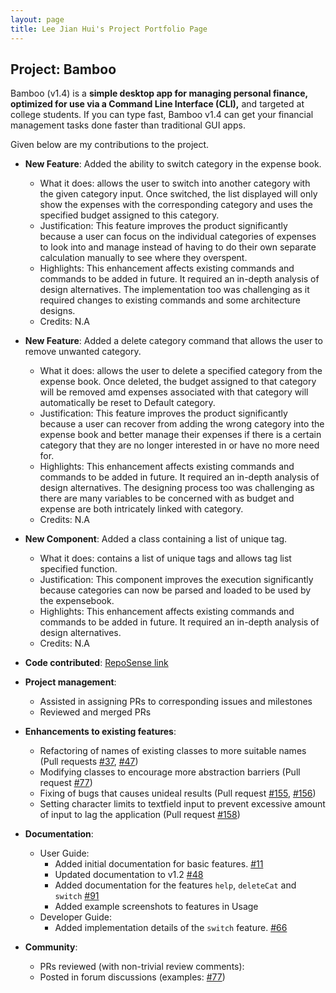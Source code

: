 ```yaml
---
layout: page
title: Lee Jian Hui's Project Portfolio Page
---
```


## Project: Bamboo

Bamboo (v1.4) is a **simple desktop app for managing personal finance, optimized for use via a Command Line Interface (CLI),** and targeted at college students. If you can type fast, Bamboo v1.4 can get your financial management tasks done faster than traditional GUI apps.

Given below are my contributions to the project.

* **New Feature**: Added the ability to switch category in the expense book.
  * What it does: allows the user to switch into another category with the given category input. Once switched, the list displayed will only show the expenses with the corresponding category and uses the specified budget assigned to this category.
  * Justification: This feature improves the product significantly because a user can focus on the individual categories of expenses to look into and manage instead of having to do their own separate calculation manually to see where they overspent.
  * Highlights: This enhancement affects existing commands and commands to be added in future. It required an in-depth analysis of design alternatives. The implementation too was challenging as it required changes to existing commands and some architecture designs.
  * Credits: N.A

* **New Feature**: Added a delete category command that allows the user to remove unwanted category.
  * What it does: allows the user to delete a specified category from the expense book. Once deleted, the budget assigned to that category will be removed amd expenses associated with that category will automatically be reset to Default category.
  * Justification: This feature improves the product significantly because a user can recover from adding the wrong category into the expense book and better manage their expenses if there is a certain category that they are no longer interested in or have no more need for.
  * Highlights: This enhancement affects existing commands and commands to be added in future. It required an in-depth analysis of design alternatives. The designing process too was challenging as there are many variables to be concerned with as budget and expense are both intricately linked with category.
  * Credits: N.A
  
* **New Component**: Added a class containing a list of unique tag.
  * What it does: contains a list of unique tags and allows tag list specified function.
  * Justification: This component improves the execution significantly because categories can now be parsed and loaded to be used by the expensebook.
  * Highlights: This enhancement affects existing commands and commands to be added in future. It required an in-depth analysis of design alternatives.
  * Credits: N.A

* **Code contributed**: [RepoSense link](https://nus-cs2103-ay2021s1.github.io/tp-dashboard/#breakdown=true&search=jaylenlee&sort=groupTitle&sortWithin=title&since=2020-08-14&timeframe=commit&mergegroup=&groupSelect=groupByRepos&checkedFileTypes=docs~functional-code~test-code~other&tabOpen=false)

* **Project management**:
  * Assisted in assigning PRs to corresponding issues and milestones
  * Reviewed and merged PRs

* **Enhancements to existing features**:
  * Refactoring of names of existing classes to more suitable names (Pull requests [\#37](https://github.com/AY2021S1-CS2103-W14-3/tp/pull/37), [\#47](https://github.com/AY2021S1-CS2103-W14-3/tp/pull/47))
  * Modifying classes to encourage more abstraction barriers (Pull request [\#77](https://github.com/AY2021S1-CS2103-W14-3/tp/pull/77))
  * Fixing of bugs that causes unideal results (Pull request [\#155](https://github.com/AY2021S1-CS2103-W14-3/tp/pull/155), [\#156](https://github.com/AY2021S1-CS2103-W14-3/tp/pull/156))
  * Setting character limits to textfield input to prevent excessive amount of input to lag the application (Pull request [\#158](https://github.com/AY2021S1-CS2103-W14-3/tp/pull/158))
  
* **Documentation**:
  * User Guide:
    * Added initial documentation for basic features. [\#11](https://github.com/AY2021S1-CS2103-W14-3/tp/pull/11)
    * Updated documentation to v1.2 [\#48](https://github.com/AY2021S1-CS2103-W14-3/tp/pull/48)
    * Added documentation for the features `help`, `deleteCat` and `switch` [\#91](https://github.com/AY2021S1-CS2103-W14-3/tp/pull/91)
    * Added example screenshots to features in Usage 
  * Developer Guide:
    * Added implementation details of the `switch` feature. [\#66](https://github.com/AY2021S1-CS2103-W14-3/tp/pull/66)

* **Community**:
  * PRs reviewed (with non-trivial review comments): 
  * Posted in forum discussions (examples: [\#77](https://github.com/nus-cs2103-AY2021S1/forum/issues/77))
